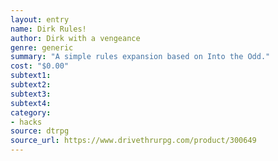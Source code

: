 ```yaml
---
layout: entry 
name: Dirk Rules!
author: Dirk with a vengeance
genre: generic
summary: "A simple rules expansion based on Into the Odd."
cost: "$0.00"
subtext1: 
subtext2: 
subtext3: 
subtext4: 
category:
- hacks
source: dtrpg
source_url: https://www.drivethrurpg.com/product/300649
---
```

